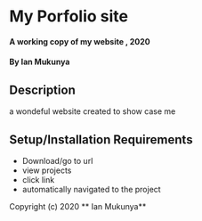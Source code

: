# My Porfolio site
#### A working copy of my website , 2020
#### By **Ian Mukunya**
## Description
a wondeful website created to show case me
## Setup/Installation Requirements
* Download/go to url
* view projects
* click link
* automatically navigated to the project

Copyright (c) 2020 **	Ian Mukunya**